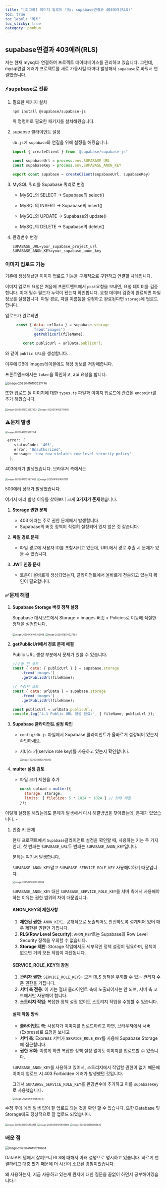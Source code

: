 ```yaml
---
title: "[회고록] 이미지 업로드 기능: supabase연결과 403에러(RLS)"
toc: true
toc_label: "목차"
toc_sticky: true
category: phobum
---
```


## supabase연결과 403에러(RLS)

저는 현재 mysql과 연결하여 프로젝트 데이터베이스를 관리하고 있습니다. 그런데, mysql연결 에러가 프로젝트를 새로 가동시킬 때마다 발생해서 `supabase`로 바꿔서 연결했습니다.



### ⚡supabase로 전환

1. 필요한 패키지 설치

   `npm install @supabase/supabase-js`

   위 명령어로 필요한 패키지를 설치해줬습니다.

2. supabse 클라이언트 설정

   `db.js`에 `supabase`와 연결을 위해 설정을 해줬습니다.

   ``` js
   import { createClient } from '@supabase/supabase-js'
   
   const supabaseUrl = process.env.SUPABASE_URL
   const supabaseKey = process.env.SUPABASE_ANON_KEY
   
   export const supabase = createClient(supabaseUrl, supabaseKey)
   ```

   

3. MySQL 쿼리를 Supabase 쿼리로 변경

   - MySQL의 SELECT → Supabase의 select()

   - MySQL의 INSERT → Supabase의 insert()

   - MySQL의 UPDATE → Supabase의 update()

   - MySQL의 DELETE → Supabase의 delete()

4. 환경변수 변경

   ``` env
   SUPABASE_URL=your_supabase_project_url
   SUPABASE_ANON_KEY=your_supabase_anon_key
   ```

### 이미지 업로드 기능

기존에 생성해놨던 이미지 업로드 기능을 구체적으로 구현하고 연결할 차례입니다.



이미지 업로드 요청은 처음에 프론트엔드에서 `post`요청을 보내면, 요청 데이터를 검증합니다. 이때 필수 필드가 누락이 됐는지 확인합니다. 요청 데이터 검증이 완료되면 파일 정보를 설정합니다. 파일 경로, 파일 이름등을 설정하고 완료된다면 `storage`에 업로드합니다.

업로드가 완료되면 

``` js
     const { data: urlData } = supabase.storage
            .from('images')
            .getPublicUrl(fileName);

        const publicUrl = urlData.publicUrl;
```

와 같이 `public URL`을 생성합니다.

이후에 DB에 images테이블에도 해당 정보를 저장해줍니다.



프론트엔드에서는 `token`을 확인하고, api 요청을 합니다.

<img src="/../images/2025-04-16-supabase403/image-20250416103527476.png" alt="image-20250416103527476" style="zoom:67%;" />

또한 업로드 될 이미지에 대한 `types.ts` 파일과 이미지 업로드에 관련된 `endpoint`를 추가 해줬습니다.

<img src="/../images/2025-04-16-supabase403/image-20250416103657802.png" alt="image-20250416103657802" style="zoom:50%;" />

<img src="/../images/2025-04-16-supabase403/image-20250416103715908.png" alt="image-20250416103715908" style="zoom:50%;" />



### ⚠️문제 발생

<img src="/../images/2025-04-16-supabase403/image-20250416103801194.png" alt="image-20250416103801194" style="zoom:50%;" />

``` powershell
 error: {
    statusCode: '403',
    error: 'Unauthorized',
    message: 'new row violates row-level security policy'
  },
```

403에러가 발생했습니다. 브라우저 측에서는

<img src="/../images/2025-04-16-supabase403/image-20250416103931662.png" alt="image-20250416103931662" style="zoom:50%;" />

<img src="/../images/2025-04-16-supabase403/image-20250416104007611.png" alt="image-20250416104007611" style="zoom:50%;" />

500에러 상태가 발생했습니다.



여기서 에러 발생 이유를 찾아보니 크게 **3가지가 존재**했습니다.

1. **Storage 권한 문제**
   - 403 에러는 주로 권한 문제에서 발생합니다.
   - Supabase의 버킷 정책이 적절히 설정되어 있지 않은 것 같습니다.

2. **파일 경로 문제**
   - 파일 경로에 사용자 ID를 포함시키고 있는데, URL에서 경로 추출 시 문제가 있을 수 있습니다.

3. **JWT 인증 문제**
   - 토큰이 올바르게 생성되었는지, 클라이언트에서 올바르게 전송되고 있는지 확인이 필요합니다.



### ✅문제 해결

1. **Supabase Storage 버킷 정책 설정**

   Supabase 대시보드에서 Storage > images 버킷 > Policies로 이동해 적절한 정책을 설정합니다.

   <img src="/../images/2025-04-16-supabase403/image-20250416104352008.png" alt="image-20250416104352008" style="zoom:50%;" />

   <img src="/../images/2025-04-16-supabase403/image-20250416104327384.png" alt="image-20250416104327384" style="zoom:50%;" />

2. **getPublicUrl에서 경로 문제 해결**

   Public URL 생성 부분에서 문제가 있을 수 있습니다.

   ``` js
   //수정 전 코드
   const { data: { publicUrl } } = supabase.storage
       .from('images')
       .getPublicUrl(fileName);
   
   // 수정된 코드
   const { data: urlData } = supabase.storage
       .from('images')
       .getPublicUrl(fileName);
   
   const publicUrl = urlData.publicUrl;
   console.log('4.1 Public URL 생성 완료:', { fileName, publicUrl });
   ```

   

3. **Supabase 클라이언트 설정 확인**

   - `config/db.js` 파일에서 Supabase 클라이언트가 올바르게 설정되어 있는지 확인하세요.

   - 서비스 키(service role key)를 사용하고 있는지 확인합니다.

     <img src="/../images/2025-04-16-supabase403/image-20250416104750253.png" alt="image-20250416104750253" style="zoom:50%;" />

4. **multer 설정 검토**

   - 파일 크기 제한을 추가

     ``` js
     const upload = multer({ 
       storage: storage,
       limits: { fileSize: 5 * 1024 * 1024 } // 5MB 제한
     });
     ```

이렇게 설정을 해줬는데도 문제가 발생해서 다시 해결방법을 찾아봤는데, 문제가 있었습니다. -

1. 인증 키 문제

   현재 프로젝트에서 `Supabase`클라이언트 설정을 확인할 때, 사용하는 키는 두 가지인데, 첫 번째는 `SUPABASE_URL`두 번째는 `SUPABASE_ANON_KEY`입니다.

   문제는 여기서 발생합니다.

   `SUPABASE_ANON_KEY`말고 `SUPABASE_SERVICE_ROLE_KEY` 사용해야하기 때문입니다.

   <img src="/../images/2025-04-16-supabase403/image-20250416105236069.png" alt="image-20250416105236069" style="zoom:50%;" />

   `SUPABASE_ANON_KEY` 대신 `SUPABASE_SERVICE_ROLE_KEY`를 서버 측에서 사용해야 하는 이유는 권한 범위의 차이 때문입니다.

   #### ANON_KEY의 제한사항

   1. **제한된 권한**: `ANON_KEY`는 공개적으로 노출되어도 안전하도록 설계되어 있어 매우 제한된 권한만 가집니다.
   2. **RLS(Row Level Security)**: `ANON_KEY`로는 Supabase의 Row Level Security 정책을 우회할 수 없습니다.
   3. **Storage 제한**: Storage 작업에서도 세부적인 정책 설정이 필요하며, 정책이 없으면 거의 모든 작업이 차단됩니다.

   #### SERVICE_ROLE_KEY의 장점

   1. **관리자 권한**: `SERVICE_ROLE_KEY`는 모든 RLS 정책을 우회할 수 있는 관리자 수준 권한을 가집니다.
   2. **서버 측 전용**: 이 키는 절대 클라이언트 측에 노출되어서는 안 되며, 서버 측 코드에서만 사용해야 합니다.
   3. **스토리지 작업**: 복잡한 정책 설정 없이도 스토리지 작업을 수행할 수 있습니다.

   #### 실제 작동 방식

   - **클라이언트 측**: 사용자가 이미지를 업로드하려고 하면, 브라우저에서 서버(Express)로 요청을 보내고
   - **서버 측**: Express 서버가 `SERVICE_ROLE_KEY`를 사용해 Supabase Storage에 접근합니다.
   - **권한 우회**: 이렇게 하면 복잡한 정책 설정 없이도 이미지를 업로드할 수 있습니다.

   `SUPABASE_ANON_KEY`를 사용하고 있어서, 스토리지에서 작업할 권한이 없기 때문에 이미지 업로드 시 403 Forbidden 에러가 발생했던 것입니다. 

   그래서 `SUPABASE_SERVICE_ROLE_KEY`를 환경변수에 추가하고 이를 `supabaseKey`로 사용했습니다.

   <img src="/../images/2025-04-16-supabase403/image-20250416105634315.png" alt="image-20250416105634315" style="zoom:50%;" />

 

수정 후에 에러 발생 없이 잘 업로드 되는 것을 확인 할 수 있습니다. 또한 Database 및  Storage에도 정상적으로 잘 업로드 되었습니다.

<img src="/../images/2025-04-16-supabase403/image-20250416105853815.png" alt="image-20250416105853815" style="zoom:50%;" />

<img src="/../images/2025-04-16-supabase403/image-20250416105939869.png" alt="image-20250416105939869" style="zoom:50%;" />

<img src="/../images/2025-04-16-supabase403/image-20250416110005620.png" alt="image-20250416110005620" style="zoom:50%;" />



### 배운 점

<img src="/../images/2025-04-16-supabase403/image-20250416110219684.png" alt="image-20250416110219684" style="zoom:67%;" />

DataAPI 탭에서 살펴보니 RLS에 대해서 아래 설명으로 명시하고 있습니다. 빠르게 연결하려고 대충 봤기 때문에 더 시간이 소요된 경험이었습니다.

왜 사용하는지, 지금 사용하고 있는게 뭔지에 대한 질문을 끝없이 하면서 공부해야겠습니다.!
